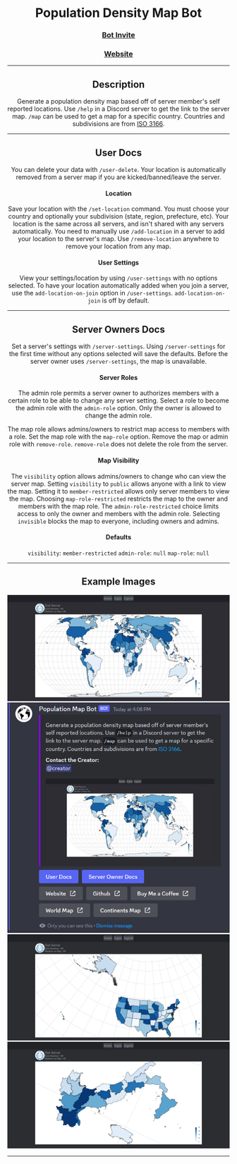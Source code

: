 <div align="center">
  
  # Population Density Map Bot
  ### [Bot Invite](https://discord.com/api/oauth2/authorize?client_id=1115149738614984764&permissions=414464657472&scope=bot)
  ### [Website](localhost:5001/)
  
  <hr class="rounded">

  ## Description
  Generate a population density map based off of server member's self reported locations. Use `/help` in a Discord server to get the link to the server map. `/map` can be used to get a map for a specific country. Countries and subdivisions are from [ISO 3166](https://www.iso.org/iso-3166-country-codes.html).

  <hr class="rounded">

  ## User Docs
  You can delete your data with `/user-delete`. Your location is automatically removed from a server map if you are kicked/banned/leave the server.

  #### Location
  Save your location with the `/set-location` command. You must choose your country and optionally your subdivision (state, region, prefecture, etc). Your location is the same across all servers, and isn't shared with any servers automatically. You need to manually use `/add-location` in a server to add your location to the server's map. Use `/remove-location` anywhere to remove your location from any map.

  #### User Settings
  View your settings/location by using `/user-settings` with no options selected. To have your location automatically added when you join a server, use the `add-location-on-join` option in `/user-settings`. `add-location-on-join` is off by default.

  <hr class="rounded">
  
  ## Server Owners Docs
  Set a server's settings with `/server-settings`. Using `/server-settings` for the first time without any options selected will save the defaults. Before the server owner uses `/server-settings`, the map is unavailable.

  #### Server Roles
  The admin role permits a server owner to authorizes members with a certain role to be able to change any server setting. Select a role to become the admin role with the `admin-role` option. Only the owner is allowed to change the admin role.
  
  The map role allows admins/owners to restrict map access to members with a role. Set the map role with the `map-role` option. Remove the map or admin role with `remove-role`. `remove-role` does not delete the role from the server.

  #### Map Visibility
  The `visibility` option allows admins/owners to change who can view the server map. Setting `visibility` to `public` allows anyone with a link to view the map. Setting it to `member-restricted` allows only server members to view the map. Choosing `map-role-restricted` restricts the map to the owner and members with the map role. The `admin-role-restricted` choice limits access to only the owner and members with the admin role. Selecting `invisible` blocks the map to everyone, including owners and admins.

  #### Defaults
  `visibility`: `member-restricted`
  `admin-role`: `null`
  `map-role`: `null`

  <hr class="rounded">

  ## Example Images
  ![World Map Example](/images/WORLD-example.jpg)
  ![Help Command Example](/images/help-command-example.png)
  ![USA Map Example](/images/US-example.png)
  ![Italy Map Example](/images/IT-example.png)

  <hr class="rounded">
</div>
